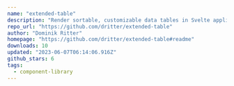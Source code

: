 ```yaml
---
name: "extended-table"
description: "Render sortable, customizable data tables in Svelte applications."
repo_url: "https://github.com/dritter/extended-table"
author: "Dominik Ritter"
homepage: "https://github.com/dritter/extended-table#readme"
downloads: 10
updated: "2023-06-07T06:14:06.916Z"
github_stars: 6
tags: 
  - component-library
---
```

